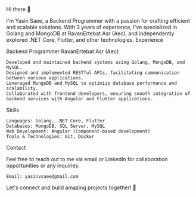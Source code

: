 Hi there 👋

I'm Yasin Saee, a Backend Programmer with a passion for crafting efficient and scalable solutions. With 3 years of experience, I've specialized in Golang and MongoDB at RavanErtebat Asr (Aec), and independently explored .NET Core, Flutter, and other technologies.
Experience

Backend Programmer
RavanErtebat Asr (Aec)

    Developed and maintained backend systems using Golang, MongoDB, and MySQL.
    Designed and implemented RESTful APIs, facilitating communication between various applications.
    Leveraged MongoDB and MySQL to optimize database performance and scalability.
    Collaborated with frontend developers, ensuring smooth integration of backend services with Angular and Flutter applications.

Skills

    Languages: Golang, .NET Core, Flutter
    Databases: MongoDB, SQL Server, MySQL
    Web Development: Angular (Component-based development)
    Tools & Technologies: Git, Docker

Contact

Feel free to reach out to me via email or LinkedIn for collaboration opportunities or any inquiries:

    Email: yasinvsaee@gmail.com

Let's connect and build amazing projects together! 🚀

